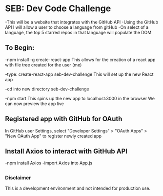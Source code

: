 # SEB: Dev Code Challenge

-This will be a website that integrates with the GitHub API
-Using the GitHub API I will allow a user to choose a language from gitHub
-On select of a language, the top 5 starred repos in that language will populate the DOM 

## To Begin:

-npm install -g create-react-app
This allows for the creation of a react app with file tree created for the user (me)

-type: create-react-app seb-dev-challenge
This will set up the new React app

-cd into new directory seb-dev-challenge

-npm start
This spins up the new app to localhost:3000 in the browser
We can now preview the app live

## Registered app with GitHub for OAuth

In GitHub user Settings, select "Developer Settings" > "OAuth Apps" > "New OAuth App"
to register newly created app

## Install Axios to interact with GitHub API
-npm install Axios
-import Axios into App.js

## 


### Disclaimer
This is a development environment and not intended for production use.


